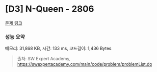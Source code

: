 # [D3] N-Queen - 2806 

[문제 링크](https://swexpertacademy.com/main/code/problem/problemDetail.do?contestProbId=AV7GKs06AU0DFAXB) 

### 성능 요약

메모리: 31,868 KB, 시간: 133 ms, 코드길이: 1,436 Bytes



> 출처: SW Expert Academy, https://swexpertacademy.com/main/code/problem/problemList.do